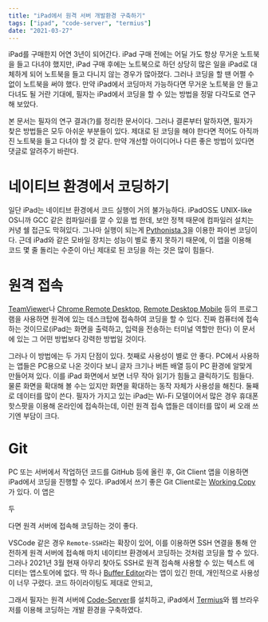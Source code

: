 ```yaml
---
title: "iPad에서 원격 서버 개발환경 구축하기"
tags: ["ipad", "code-server", "termius"]
date: "2021-03-27"
---
```


iPad를 구매한지 어연 3년이 되어간다. iPad 구매 전에는 어딜 가도 항상 무거운 노트북을 들고 다녀야 했지만, iPad 구매 후에는 노트북으로 하던 상당히 많은 일을 iPad로 대체하게 되어 노트북을 들고 다니지 않는 경우가 많아졌다. 그러나 코딩을 할 땐 어쩔 수 없이 노트북을 써야 했다. 만약 iPad에서 코딩마저 가능하다면 무거운 노트북을 안 들고 다녀도 될 거란 기대에, 필자는 iPad에서 코딩을 할 수 있는 방법을 정말 다각도로 연구해 보았다.

본 문서는 필자의 연구 결과(?)를 정리한 문서이다. 그러나 결론부터 말하자면, 필자가 찾은 방법들은 모두 아쉬운 부분들이 있다. 제대로 된 코딩을 해야 한다면 적어도 아직까진 노트북을 들고 다녀야 할 것 같다. 만약 개선할 아이디어나 다른 좋은 방법이 있다면 댓글로 알려주기 바란다.

# 네이티브 환경에서 코딩하기

일단 iPad는 네이티브 환경에서 코드 실행이 거의 불가능하다. iPadOS도 UNIX-like OS니까 GCC 같은 컴파일러를 깔 수 있을 법 한데, 보안 정책 때문에 컴파일러 설치는커녕 쉘 접근도 막혀있다. 그나마 실행이 되는게 [Pythonista 3](https://apps.apple.com/kr/app/pythonista-3/id1085978097)을 이용한 파이썬 코딩이다. 근데 iPad와 같은 모바일 장치는 성능이 별로 좋지 못하기 때문에, 이 앱을 이용해 코드 몇 줄 돌리는 수준이 아닌 제대로 된 코딩을 하는 것은 많이 힘들다.

# 원격 접속

[TeamViewer](https://www.teamviewer.com/ko/)나 [Chrome Remote Desktop](https://remotedesktop.google.com/support/), [Remote Desktop Mobile](https://apps.apple.com/us/app/remote-desktop-mobile/id714464092) 등의 프로그램을 사용하면 원격에 있는 데스크탑에 접속하여 코딩을 할 수 있다. 진짜 컴퓨터에 접속하는 것이므로(iPad는 화면을 출력하고, 입력을 전송하는 터미널 역할만 한다) 이 문서에 있는 그 어떤 방법보다 강력한 방법일 것이다.

그러나 이 방법에는 두 가지 단점이 있다. 첫째로 사용성이 별로 안 좋다. PC에서 사용하는 앱들은 PC용으로 나온 것이다 보니 글자 크기나 버튼 배열 등이 PC 환경에 알맞게 만들어져 있다. 이를 iPad 화면에서 보면 너무 작아 읽기가 힘들고 클릭하기도 힘들다. 물론 화면을 확대해 볼 수는 있지만 화면을 확대하는 동작 자체가 사용성을 해친다. 둘째로 데이터를 많이 쓴다. 필자가 가지고 있는 iPad는 Wi-Fi 모델이어서 많은 경우 휴대폰 핫스팟을 이용해 온라인에 접속하는데, 이런 원격 접속 앱들은 데이터를 많이 써 오래 쓰기엔 부담이 크다.

# Git

PC 또는 서버에서 작업하던 코드를 GitHub 등에 올린 후, Git Client 앱을 이용하면 iPad에서 코딩을 진행할 수 있다. iPad에서 쓰기 좋은 Git Client로는 [Working Copy](https://apps.apple.com/us/app/remote-desktop-mobile/id714464092)가 있다. 이 앱은 

두


다면 원격 서버에 접속해 코딩하는 것이 좋다.



VSCode 같은 경우 `Remote-SSH`라는 확장이 있어, 이를 이용하면 SSH 연결을 통해 안전하게 원격 서버에 접속해 마치 네이티브 환경에서 코딩하는 것처럼 코딩을 할 수 있다. 그러나 2021년 3월 현재 아무리 찾아도 SSH로 원격 접속해 사용할 수 있는 텍스트 에디터는 앱스토어에 없다. 딱 하나 [Buffer Editor](https://apps.apple.com/us/app/buffer-editor-code-editor/id502633252)라는 앱이 있긴 한데, 개인적으로 사용성이 너무 구렸다. 코드 하이라이팅도 제대로 안되고, 

그래서 필자는 원격 서버에 [Code-Server](https://github.com/cdr/code-server)를 설치하고, iPad에서 [Termius](https://termius.com/)와 웹 브라우저를 이용해 코딩하는 개발 환경을 구축하였다.




